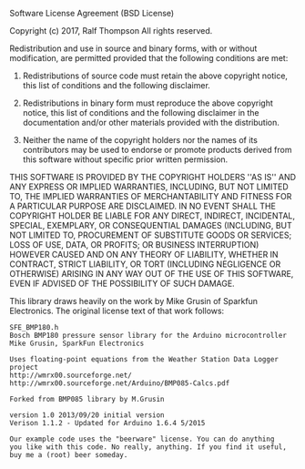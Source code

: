 Software License Agreement (BSD License)

Copyright (c) 2017, Ralf Thompson
All rights reserved.

Redistribution and use in source and binary forms, with or without
modification, are permitted provided that the following conditions are met:

1. Redistributions of source code must retain the above copyright
notice, this list of conditions and the following disclaimer.

2. Redistributions in binary form must reproduce the above copyright
notice, this list of conditions and the following disclaimer in the
documentation and/or other materials provided with the distribution.

3. Neither the name of the copyright holders nor the
names of its contributors may be used to endorse or promote products
derived from this software without specific prior written permission.

THIS SOFTWARE IS PROVIDED BY THE COPYRIGHT HOLDERS ''AS IS'' AND ANY
EXPRESS OR IMPLIED WARRANTIES, INCLUDING, BUT NOT LIMITED TO, THE IMPLIED
WARRANTIES OF MERCHANTABILITY AND FITNESS FOR A PARTICULAR PURPOSE ARE
DISCLAIMED. IN NO EVENT SHALL THE COPYRIGHT HOLDER BE LIABLE FOR ANY
DIRECT, INDIRECT, INCIDENTAL, SPECIAL, EXEMPLARY, OR CONSEQUENTIAL DAMAGES
(INCLUDING, BUT NOT LIMITED TO, PROCUREMENT OF SUBSTITUTE GOODS OR SERVICES;
LOSS OF USE, DATA, OR PROFITS; OR BUSINESS INTERRUPTION) HOWEVER CAUSED AND
ON ANY THEORY OF LIABILITY, WHETHER IN CONTRACT, STRICT LIABILITY, OR TORT
(INCLUDING NEGLIGENCE OR OTHERWISE) ARISING IN ANY WAY OUT OF THE USE OF THIS
SOFTWARE, EVEN IF ADVISED OF THE POSSIBILITY OF SUCH DAMAGE.

This library draws heavily on the work by Mike Grusin of Sparkfun Electronics.
The original license text of that work follows:

    SFE_BMP180.h
    Bosch BMP180 pressure sensor library for the Arduino microcontroller
    Mike Grusin, SparkFun Electronics

    Uses floating-point equations from the Weather Station Data Logger project
    http://wmrx00.sourceforge.net/
    http://wmrx00.sourceforge.net/Arduino/BMP085-Calcs.pdf

    Forked from BMP085 library by M.Grusin

    version 1.0 2013/09/20 initial version
    Verison 1.1.2 - Updated for Arduino 1.6.4 5/2015
    
    Our example code uses the "beerware" license. You can do anything
    you like with this code. No really, anything. If you find it useful,
    buy me a (root) beer someday.

